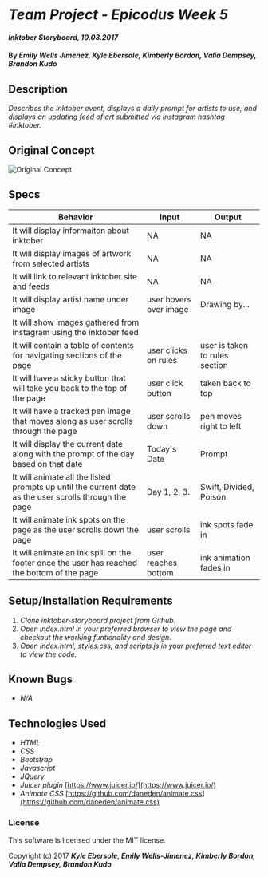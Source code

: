 # _Team Project - Epicodus Week 5_

#### _Inktober Storyboard, 10.03.2017_

#### By _**Emily Wells Jimenez, Kyle Ebersole, Kimberly Bordon, Valia Dempsey, Brandon Kudo**_

## Description

_Describes the Inktober event, displays a daily prompt for artists to use, and displays an updating feed of art submitted via instagram hashtag #inktober._

## Original Concept
![Original Concept](https://i.imgur.com/AMkv70I.png)

## Specs

| Behavior  | Input  | Output  |
|---|---|---|
| It will display informaiton about inktober  | NA  | NA  |
| It will display images of artwork from selected artists  | NA  | NA  |
| It will link to relevant inktober site and feeds  | NA  | NA  |
| It will display artist name under image | user hovers over image  | Drawing by...  |
| It will show images gathered from instagram using the inktober feed  |   |  |
| It will contain a table of contents for navigating sections of the page  | user clicks on rules  | user is taken to rules section   |
| It will have a sticky button that will take you back to the top of the page  | user click button  | taken back to top  |
| It will have a tracked pen image that moves along as user scrolls through the page  | user scrolls down  | pen moves right to left  |
| It will display the current date along with the prompt of the day based on that date  | Today's Date  | Prompt  |
| It will animate all the listed prompts up until the current date as the user scrolls through the page  | Day 1, 2, 3..  | Swift, Divided, Poison  |
| It will animate ink spots on the page as the user scrolls down the page  | user scrolls  |  ink spots fade in  |
| It will animate an ink spill on the footer once the user has reached the bottom of the page  | user reaches bottom  | ink animation fades in  |

## Setup/Installation Requirements

1. _Clone inktober-storyboard project from Github._
2. _Open index.html in your preferred browser to view the page and checkout the working funtionality and design._
3. _Open index.html, styles.css, and scripts.js in your preferred text editor to view the code._

## Known Bugs

* _N/A_

## Technologies Used

* _HTML_
* _CSS_
* _Bootstrap_
* _Javascript_
* _JQuery_
* _Juicer plugin_ [https://www.juicer.io/](https://www.juicer.io/)
* _Animate CSS_ [https://github.com/daneden/animate.css](https://github.com/daneden/animate.css)

### License

This software is licensed under the MIT license.

Copyright (c) 2017 **_Kyle Ebersole, Emily Wells-Jimenez, Kimberly Bordon, Valia Dempsey, Brandon Kudo_**
